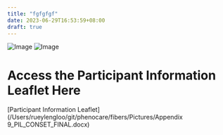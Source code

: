 ```yaml
---
title: "fgfgfgf"
date: 2023-06-29T16:53:59+08:00
draft: true
---
```



![Image](/Users/rueylengloo/git/phenocare/fibers/Pictures/FibreStudy_Page_1.png)
![Image](/Users/rueylengloo/git/phenocare/fibers/Pictures/FibreStudy_Page_2.png)

# **Access the Participant Information Leaflet Here** 
[Participant Information Leaflet](/Users/rueylengloo/git/phenocare/fibers/Pictures/Appendix 9_PIL_CONSET_FINAL.docx)



